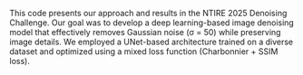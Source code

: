 This code presents our approach and results in the NTIRE 2025 Denoising Challenge. Our goal was to develop a deep learning-based image denoising model that effectively removes Gaussian noise (σ = 50) while preserving image details. We employed a UNet-based architecture trained on a diverse dataset and optimized using a mixed loss function (Charbonnier + SSIM loss).
